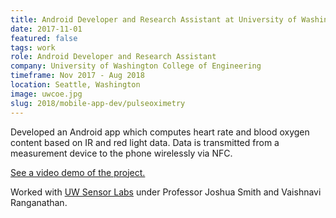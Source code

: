 ```yaml
---
title: Android Developer and Research Assistant at University of Washington College of Engineering (Nov 2017 - Aug 2018)
date: 2017-11-01
featured: false
tags: work
role: Android Developer and Research Assistant
company: University of Washington College of Engineering
timeframe: Nov 2017 - Aug 2018
location: Seattle, Washington
image: uwcoe.jpg
slug: 2018/mobile-app-dev/pulseoximetry
---
```

Developed an Android app which computes heart rate and blood oxygen content based on IR and red light data. Data is transmitted from a measurement device to the phone wirelessly via NFC.

[See a video demo of the project.](https://www.youtube.com/watch?v=6DQJ0yeGwvQ)

Worked with [UW Sensor Labs](sensor.cs.washington.edu) under Professor Joshua Smith and Vaishnavi Ranganathan.